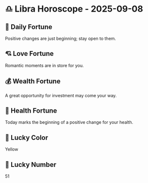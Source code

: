 # ♎ Libra Horoscope - 2025-09-08

## 🎯 Daily Fortune

Positive changes are just beginning; stay open to them.

## 💘 Love Fortune

Romantic moments are in store for you.

## 💰 Wealth Fortune

A great opportunity for investment may come your way.

## 🌱 Health Fortune

Today marks the beginning of a positive change for your health.

## 🎨 Lucky Color

Yellow

## 🔢 Lucky Number

51
